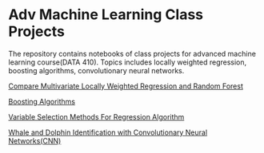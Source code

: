 # Adv Machine Learning Class Projects

The repository contains notebooks of class projects for advanced machine learning course(DATA 410). Topics includes locally weighted regression, boosting algorithms, convolutionary neural networks.

[Compare Multivariate Locally Weighted Regression and Random Forest](https://github.com/HelennaYin/Adv-Machine-Learning-Class-Projects/blob/main/CompareRF%26LWR.ipynb)

[Boosting Algorithms](https://github.com/HelennaYin/Adv-Machine-Learning-Class-Projects/blob/main/Boosting_algorithms.ipynb)

[Variable Selection Methods For Regression Algorithm](https://github.com/HelennaYin/Adv-Machine-Learning-Class-Projects/blob/main/Variable_Selection_Methods_for_Regression_Algorithm.ipynb)


[Whale and Dolphin Identification with Convolutionary Neural Networks(CNN)](https://github.com/HelennaYin/Adv-Machine-Learning-Class-Projects/blob/main/Whale%20and%20Dolphin%20Identification%20with%20Convolutionary%20Neural%20Networks.ipynb)

